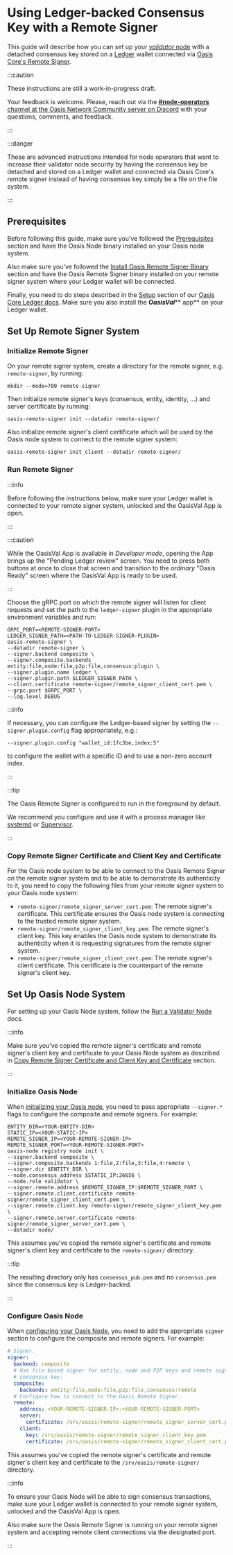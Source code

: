 # Using Ledger-backed Consensus Key with a Remote Signer

This guide will describe how you can set up your [_validator_ node](../set-up-your-node/run-validator.md) with a detached consensus key stored on a [Ledger](https://www.ledger.com) wallet connected via [Oasis Core's Remote Signer](https://github.com/oasisprotocol/oasis-core/tree/master/go/oasis-remote-signer).

:::caution

These instructions are still a work-in-progress draft.

Your feedback is welcome. Please, reach out via the [**#node-operators** channel at the Oasis Network Community server on Discord](/general/oasis-network/connect-with-us) with your questions, comments, and feedback.

:::

:::danger

These are advanced instructions intended for node operators that want to increase their validator node security by having the consensus key be detached and stored on a Ledger wallet and connected via Oasis Core's remote signer instead of having consensus key simply be a file on the file system.

:::

## Prerequisites

Before following this guide, make sure you've followed the [Prerequisites](../prerequisites/README.mdx) section and have the Oasis Node binary installed on your Oasis node system.

Also make sure you've followed the [Install Oasis Remote Signer Binary](install-oasis-remote-signer-binary.md) section and have the Oasis Remote Signer binary installed on your remote signer system where your Ledger wallet will be connected.

Finally, you need to do steps described in the [Setup](/oasis-core-ledger/usage/setup) section of our [Oasis Core Ledger docs](/oasis-core-ledger). Make sure you also install the _**OasisVal**_** app** on your Ledger wallet.

## Set Up Remote Signer System

### Initialize Remote Signer

On your remote signer system, create a directory for the remote signer, e.g. `remote-signer`, by running:

```
mkdir --mode=700 remote-signer
```

Then initialize remote signer's keys (consensus, entity, identity, ...) and server certificate by running:

```
oasis-remote-signer init --datadir remote-signer/
```

Also initialize remote signer's client certificate which will be used by the Oasis node system to connect to the remote signer system:

```
oasis-remote-signer init_client --datadir remote-signer/
```

### Run Remote Signer

:::info

Before following the instructions below, make sure your Ledger wallet is connected to your remote signer system, unlocked and the OasisVal App is open.

:::

:::caution

While the OasisVal App is available in _Developer mode_, opening the App brings up the "Pending Ledger review" screen. You need to press both buttons at once to close that screen and transition to the _ordinary_ "Oasis Ready" screen where the OasisVal App is ready to be used.

:::

Choose the gRPC port on which the remote signer will listen for client requests and set the path to the `ledger-signer` plugin in the appropriate environment variables and run:

```
GRPC_PORT=<REMOTE-SIGNER-PORT>
LEDGER_SIGNER_PATH=<PATH-TO-LEDGER-SIGNER-PLUGIN>
oasis-remote-signer \
--datadir remote-signer \
--signer.backend composite \
--signer.composite.backends entity:file,node:file,p2p:file,consensus:plugin \
--signer.plugin.name ledger \
--signer.plugin.path $LEDGER_SIGNER_PATH \
--client.certificate remote-signer/remote_signer_client_cert.pem \
--grpc.port $GRPC_PORT \
--log.level DEBUG
```

:::info

If necessary, you can configure the Ledger-based signer by setting the `--signer.plugin.config` flag appropriately, e.g.:

```
--signer.plugin.config "wallet_id:1fc3be,index:5"
```

to configure the wallet with a specific ID and to use a non-zero account index.

:::

:::tip

The Oasis Remote Signer is configured to run in the foreground by default.

We recommend you configure and use it with a process manager like [systemd](https://github.com/systemd/systemd) or [Supervisor](http://supervisord.org).

:::

### Copy Remote Signer Certificate and Client Key and Certificate

For the Oasis node system to be able to connect to the Oasis Remote Signer on the remote signer system and to be able to demonstrate its authenticity to it, you need to copy the following files from your remote signer system to your Oasis node system:

* `remote-signer/remote_signer_server_cert.pem`: The remote signer's certificate. This certificate ensures the Oasis node system is connecting to the trusted remote signer system.
* `remote-signer/remote_signer_client_key.pem`: The remote signer's client key. This key enables the Oasis node system to demonstrate its authenticity when it is requesting signatures from the remote signer system.
* `remote-signer/remote_signer_client_cert.pem`: The remote signer's client certificate. This certificate is the counterpart of the remote signer's client key.

## Set Up Oasis Node System

For setting up your Oasis Node system, follow the [Run a Validator Node](../set-up-your-node/run-validator.md) docs.

:::info

Make sure you've copied the remote signer's certificate and remote signer's client key and certificate to your Oasis Node system as described in [Copy Remote Signer Certificate and Client Key and Certificate](using-ledger-backed-consensus-key-with-a-remote-signer.md#copy-remote-signer-certificate-and-client-key-and-certificate) section.

:::

### Initialize Oasis Node

When [initializing your Oasis node](../set-up-your-node/run-validator.md#initializing-a-node), you need to pass appropriate `--signer.*` flags to configure the composite and remote signers. For example:

```
ENTITY_DIR=<YOUR-ENTITY-DIR>
STATIC_IP=<YOUR-STATIC-IP>
REMOTE_SIGNER_IP=<YOUR-REMOTE-SIGNER-IP>
REMOTE_SIGNER_PORT=<YOUR-REMOTE-SIGNER-PORT>
oasis-node registry node init \
--signer.backend composite \
--signer.composite.backends 1:file,2:file,3:file,4:remote \
--signer.dir $ENTITY_DIR \
--node.consensus_address $STATIC_IP:26656 \
--node.role validator \
--signer.remote.address $REMOTE_SIGNER_IP:$REMOTE_SIGNER_PORT \
--signer.remote.client.certificate remote-signer/remote_signer_client_cert.pem \
--signer.remote.client.key remote-signer/remote_signer_client_key.pem \
--signer.remote.server.certificate remote-signer/remote_signer_server_cert.pem \
--datadir node/
```

This assumes you've copied the remote signer's certificate and remote signer's client key and certificate to the `remote-signer/` directory.

:::tip

The resulting directory only has `consensus_pub.pem` and no `consensus.pem` since the consensus key is Ledger-backed.

:::

### Configure Oasis Node

When [configuring your Oasis Node](../set-up-your-node/run-validator.md#configuring-the-oasis-node), you need to add the appropriate `signer` section to configure the composite and remote signers. For example:

```yaml
# Signer.
signer:
  backend: composite
  # Use file-based signer for entity, node and P2P keys and remote signer for the
  # consensus key.
  composite:
    backends: entity:file,node:file,p2p:file,consensus:remote
  # Configure how to connect to the Oasis Remote Signer.
  remote:
    address: <YOUR-REMOTE-SIGNER-IP>:<YOUR-REMOTE-SIGNER-PORT>
    server:
      certificate: /srv/oasis/remote-signer/remote_signer_server_cert.pem
    client:
      key: /srv/oasis/remote-signer/remote_signer_client_key.pem
      certificate: /srv/oasis/remote-signer/remote_signer_client_cert.pem
```

This assumes you've copied the remote signer's certificate and remote signer's client key and certificate to the `/srv/oasis/remote-signer/` directory.

:::info

To ensure your Oasis Node will be able to sign consensus transactions, make sure your Ledger wallet is connected to your remote signer system, unlocked and the OasisVal App is open.

Also make sure the Oasis Remote Signer is running on your remote signer system and accepting remote client connections via the designated port.

:::
